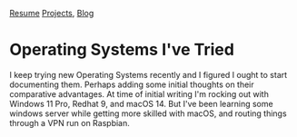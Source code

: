 [Resume](resume_page.md) [Projects](projects.md), [Blog](blog.md)

# Operating Systems I've Tried

I keep trying new Operating Systems recently and I figured I ought to start documenting them. Perhaps adding some initial thoughts on their comparative advantages. At time of initial writing I'm rocking out with Windows 11 Pro, Redhat 9, and macOS 14. But I've been learning some windows server while getting more skilled with macOS, and routing things through a VPN run on Raspbian. 